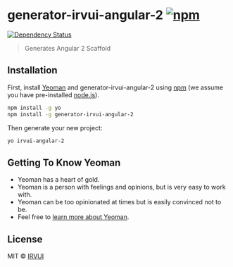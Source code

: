 # generator-irvui-angular-2 [![npm][npm-badge]][npm-badge-url]

[![Dependency Status][david-badge]][david-badge-url]

> Generates Angular 2 Scaffold

## Installation

First, install [Yeoman](http://yeoman.io) and generator-irvui-angular-2 using [npm](https://www.npmjs.com/) (we assume you have pre-installed [node.js](https://nodejs.org/)).

```bash
npm install -g yo
npm install -g generator-irvui-angular-2
```

Then generate your new project:

```bash
yo irvui-angular-2
```

## Getting To Know Yeoman

 * Yeoman has a heart of gold.
 * Yeoman is a person with feelings and opinions, but is very easy to work with.
 * Yeoman can be too opinionated at times but is easily convinced not to be.
 * Feel free to [learn more about Yeoman](http://yeoman.io/).

## License

MIT © [IRVUI](https://github.com/irvui/)

[npm-badge]: https://img.shields.io/npm/v/generator-irvui-angular-2.svg
[npm-badge-url]: https://www.npmjs.com/package/generator-irvui-angular-2
[david-badge]: https://david-dm.org/irvui/generator-irvui-angular2.svg
[david-badge-url]: https://david-dm.org/irvui/generator-irvui-angular2


[travis-image]: https://travis-ci.org//generator-irvui-angular-2.svg?branch=master
[travis-url]: https://travis-ci.org//generator-irvui-angular-2
[coveralls-image]: https://coveralls.io/repos//generator-irvui-angular-2/badge.svg
[coveralls-url]: https://coveralls.io/r//generator-irvui-angular-2
